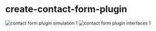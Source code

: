 # create-contact-form-plugin
![contact form plugin simulation 1](https://user-images.githubusercontent.com/65126562/231452598-2b11736c-3187-4670-932c-af88fc0ad7ff.PNG)
![contact form plugin interfaces 1](https://user-images.githubusercontent.com/65126562/231453052-afdd84f5-7de8-46ec-967b-ea28f17b03c3.png)
